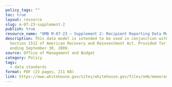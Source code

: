 ```yaml
---
policy_tags: ""
toc: true
layout: resource
slug: m-07-23-supplement-2
publish: true
resource_name: "OMB M-07-23 — Supplement 2: Recipient Reporting Data Model"
description: This data model is intended to be used in conjunction with the
  Section 1512 of American Recovery and Reinvestment Act. Provided for quarter
  ending September 30, 2009.
source: Office of Management and Budget
category: Policy
tags:
  - data standards
format: PDF (23 pages, 211 KB)
link: https://www.whitehouse.gov/sites/whitehouse.gov/files/omb/memoranda/2009/m09-21-supp2.pdf
---
```


